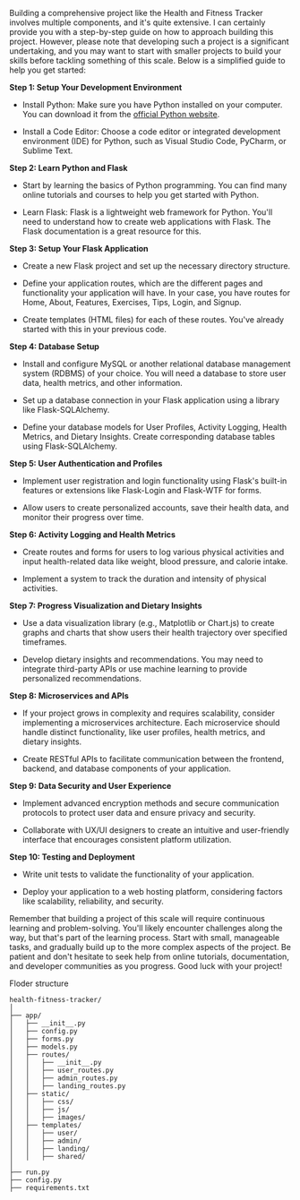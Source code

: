 Building a comprehensive project like the Health and Fitness Tracker involves multiple components, and it's quite extensive. I can certainly provide you with a step-by-step guide on how to approach building this project. However, please note that developing such a project is a significant undertaking, and you may want to start with smaller projects to build your skills before tackling something of this scale. Below is a simplified guide to help you get started:

**Step 1: Setup Your Development Environment**

- Install Python: Make sure you have Python installed on your computer. You can download it from the [official Python website](https://www.python.org/downloads/).

- Install a Code Editor: Choose a code editor or integrated development environment (IDE) for Python, such as Visual Studio Code, PyCharm, or Sublime Text.

**Step 2: Learn Python and Flask**

- Start by learning the basics of Python programming. You can find many online tutorials and courses to help you get started with Python.

- Learn Flask: Flask is a lightweight web framework for Python. You'll need to understand how to create web applications with Flask. The Flask documentation is a great resource for this.

**Step 3: Setup Your Flask Application**

- Create a new Flask project and set up the necessary directory structure.

- Define your application routes, which are the different pages and functionality your application will have. In your case, you have routes for Home, About, Features, Exercises, Tips, Login, and Signup.

- Create templates (HTML files) for each of these routes. You've already started with this in your previous code.

**Step 4: Database Setup**

- Install and configure MySQL or another relational database management system (RDBMS) of your choice. You will need a database to store user data, health metrics, and other information.

- Set up a database connection in your Flask application using a library like Flask-SQLAlchemy.

- Define your database models for User Profiles, Activity Logging, Health Metrics, and Dietary Insights. Create corresponding database tables using Flask-SQLAlchemy.

**Step 5: User Authentication and Profiles**

- Implement user registration and login functionality using Flask's built-in features or extensions like Flask-Login and Flask-WTF for forms.

- Allow users to create personalized accounts, save their health data, and monitor their progress over time.

**Step 6: Activity Logging and Health Metrics**

- Create routes and forms for users to log various physical activities and input health-related data like weight, blood pressure, and calorie intake.

- Implement a system to track the duration and intensity of physical activities.

**Step 7: Progress Visualization and Dietary Insights**

- Use a data visualization library (e.g., Matplotlib or Chart.js) to create graphs and charts that show users their health trajectory over specified timeframes.

- Develop dietary insights and recommendations. You may need to integrate third-party APIs or use machine learning to provide personalized recommendations.

**Step 8: Microservices and APIs**

- If your project grows in complexity and requires scalability, consider implementing a microservices architecture. Each microservice should handle distinct functionality, like user profiles, health metrics, and dietary insights.

- Create RESTful APIs to facilitate communication between the frontend, backend, and database components of your application.

**Step 9: Data Security and User Experience**

- Implement advanced encryption methods and secure communication protocols to protect user data and ensure privacy and security.

- Collaborate with UX/UI designers to create an intuitive and user-friendly interface that encourages consistent platform utilization.

**Step 10: Testing and Deployment**

- Write unit tests to validate the functionality of your application.

- Deploy your application to a web hosting platform, considering factors like scalability, reliability, and security.

Remember that building a project of this scale will require continuous learning and problem-solving. You'll likely encounter challenges along the way, but that's part of the learning process. Start with small, manageable tasks, and gradually build up to the more complex aspects of the project. Be patient and don't hesitate to seek help from online tutorials, documentation, and developer communities as you progress. Good luck with your project!

Floder structure
```
health-fitness-tracker/
│
├── app/
│   ├── __init__.py
│   ├── config.py
│   ├── forms.py
│   ├── models.py
│   ├── routes/
│   │   ├── __init__.py
│   │   ├── user_routes.py
│   │   ├── admin_routes.py
│   │   ├── landing_routes.py
│   ├── static/
│   │   ├── css/
│   │   ├── js/
│   │   ├── images/
│   ├── templates/
│   │   ├── user/
│   │   ├── admin/
│   │   ├── landing/
│   │   ├── shared/
│
├── run.py
├── config.py
├── requirements.txt
```
